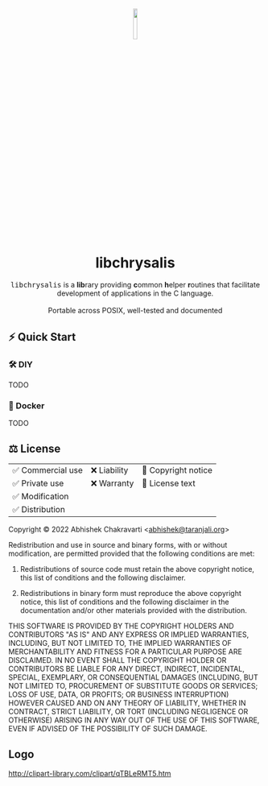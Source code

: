 <h1 align="center">
<img width=12.5% src="https://github.com/achakravarti/libchrysalis/blob/setup/init-readme/doc/img/logo.png">
<br>
libchrysalis
</h1>
<p align="center">
<tt>libchrysalis</tt> is a <b>lib</b>rary providing <b>c</b>ommon <b>h</b>elper
<b>r</b>outines that facilitate development of applications in the C language.
<br><br>
Portable across POSIX, well-tested and documented
</p>


## ⚡️ Quick Start

### 🛠️  DIY
TODO

### 🐳  Docker
TODO

## ⚖️  License 

<table align="center" border="0">
<tbody>
<tr>
<td>✅ Commercial use</td>
<td>❌ Liability</td>
<td>📢 Copyright notice</td>
</tr>
<tr>
<td>✅ Private use</td>
<td>❌ Warranty</td>
<td>📢 License text</td>
</tr>
<tr>
<td>✅ Modification</td>
<td>&nbsp;</td>
<td>&nbsp;</td>
</tr>
<tr>
<td>✅ Distribution</td>
<td>&nbsp;</td>
<td>&nbsp;</td>
</tr>
</tbody>
</table>

Copyright &copy; 2022 Abhishek Chakravarti &lt;abhishek@taranjali.org&gt;

Redistribution and use in source and binary forms, with or without modification,
are permitted provided that the following conditions are met:

1. Redistributions of source code must retain the above copyright notice, this
   list of conditions and the following disclaimer.

2. Redistributions in binary form must reproduce the above copyright notice,
   this list of conditions and the following disclaimer in the documentation
   and/or other materials provided with the distribution.

THIS SOFTWARE IS PROVIDED BY THE COPYRIGHT HOLDERS AND CONTRIBUTORS "AS IS" AND
ANY EXPRESS OR IMPLIED WARRANTIES, INCLUDING, BUT NOT LIMITED TO, THE IMPLIED
WARRANTIES OF MERCHANTABILITY AND FITNESS FOR A PARTICULAR PURPOSE ARE
DISCLAIMED. IN NO EVENT SHALL THE COPYRIGHT HOLDER OR CONTRIBUTORS BE LIABLE FOR
ANY DIRECT, INDIRECT, INCIDENTAL, SPECIAL, EXEMPLARY, OR CONSEQUENTIAL DAMAGES
(INCLUDING, BUT NOT LIMITED TO, PROCUREMENT OF SUBSTITUTE GOODS OR SERVICES;
LOSS OF USE, DATA, OR PROFITS; OR BUSINESS INTERRUPTION) HOWEVER CAUSED AND ON
ANY THEORY OF LIABILITY, WHETHER IN CONTRACT, STRICT LIABILITY, OR TORT
(INCLUDING NEGLIGENCE OR OTHERWISE) ARISING IN ANY WAY OUT OF THE USE OF THIS
SOFTWARE, EVEN IF ADVISED OF THE POSSIBILITY OF SUCH DAMAGE.


## Logo
http://clipart-library.com/clipart/qTBLeRMT5.htm

